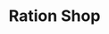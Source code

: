 ---
title: "Ration Shop"
url: /veterinary-sub-centre-arattupuzha/ration-shop/
shop: Lebensmittel
---